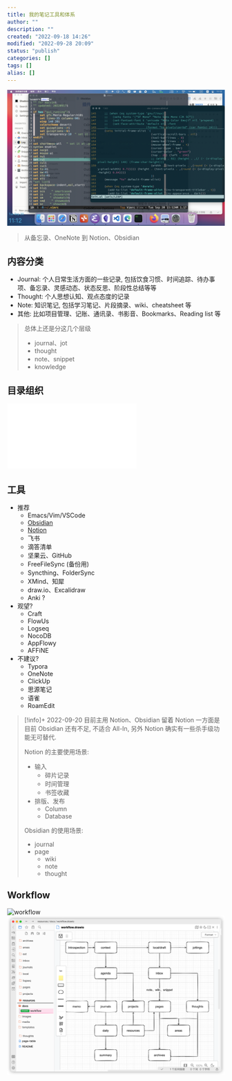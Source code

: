 ```yaml
---
title: 我的笔记工具和体系
author: ""
description: ""
created: "2022-09-18 14:26"
modified: "2022-09-28 20:09"
status: "publish"
categories: []
tags: []
alias: []
---
```

![](../resources/attachments/我的笔记工具和体系-20220928.png)


> 从备忘录、OneNote 到 Notion、Obsidian

## 内容分类
- Journal: 个人日常生活方面的一些记录, 包括饮食习惯、时间追踪、待办事项、备忘录、灵感动态、状态反思、阶段性总结等等
- Thought: 个人思想认知、观点态度的记录
- Note: 知识笔记, 包括学习笔记、片段摘录、wiki、cheatsheet 等
- 其他: 比如项目管理、记账、通讯录、书影音、Bookmarks、Reading list 等

> 总体上还是分这几个层级
> - journal、jot
> - thought
> - note、snippet
> - knowledge

## 目录组织
![Obsidian 目录组织](Obsidian/Obsidian%20目录组织.md)

## 工具
- 推荐
    - Emacs/Vim/VSCode
    - [Obsidian](Obsidian/Obsidian.md)
    - [Notion](Notion/Notion.md)
    - 飞书
    - 滴答清单
    - 坚果云、GitHub
    - FreeFileSync (备份用)
    - Syncthing、FolderSync
    - XMind、知犀
    - draw.io、Excalidraw
    - Anki ?
- 观望?
    - Craft
    - FlowUs
    - Logseq
    - NocoDB
    - AppFlowy
    - AFFiNE
- 不建议?
    - Typora
    - OneNote
    - ClickUp
    - 思源笔记
    - 语雀
    - RoamEdit

> [!info]+ 2022-09-20 目前主用 Notion、Obsidian
> 留着 Notion 一方面是目前 Obsidian 还有不足, 不适合 All-In, 另外 Notion 确实有一些杀手级功能无可替代.
> 
> Notion 的主要使用场景: 
> - 输入
>     - 碎片记录
>     - 时间管理
>     - 书签收藏
> - 排版、发布
>     - Column
>     - Database
> 
> Obsidian 的使用场景:
> - journal
> - page
>     - wiki
>     - note
>     - thought
> 

## Workflow
![workflow](../resources/attachments/workflow.drawio)
![](../resources/attachments/workflow.png)
